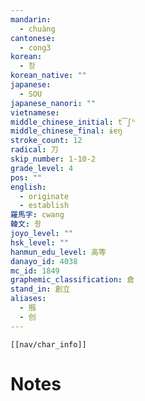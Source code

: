 ```yaml
---
mandarin:
  - chuàng
cantonese:
  - cong3
korean:
  - 창
korean_native: ""
japanese:
  - SOU
japanese_nanori: ""
vietnamese:
middle_chinese_initial: t͡ʃʰ
middle_chinese_final: ɨɐŋ
stroke_count: 12
radical: 刀
skip_number: 1-10-2
grade_level: 4
pos: ""
english:
  - originate
  - establish
羅馬字: cwang
韓文: 촹
joyo_level: ""
hsk_level: ""
hanmun_edu_level: 高等
danayo_id: 4038
mc_id: 1849
graphemic_classification: 倉
stand_in: 創立
aliases:
  - 剏
  - 创
---
```

```meta-bind-embed
[[nav/char_info]]
```

# Notes
